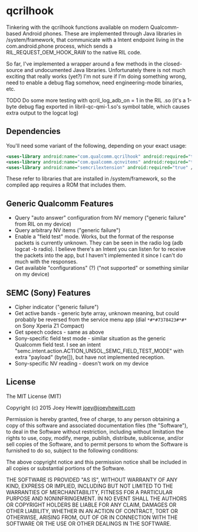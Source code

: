 # qcrilhook

Tinkering with the qcrilhook functions available on modern Qualcomm-based Android phones.  These are implemented through Java libraries in /system/framework, that communicate with a Intent endpoint living in the com.android.phone process, which sends a RIL_REQUEST_OEM_HOOK_RAW to the native RIL code.

So far, I've implemented a wrapper around a few methods in the closed-source and undocumented Java libraries.  Unfortunately there is not much exciting that really works (yet?)  I'm not sure if I'm doing something wrong, need to enable a debug flag somehow, need engineering-mode binaries, etc.

TODO Do some more testing with qcril_log_adb_on = 1 in the RIL .so (it's a 1-byte debug flag exported in libril-qc-qmi-1.so's symbol table, which causes extra output to the logcat log)

## Dependencies

You'll need some variant of the following, depending on your exact usage:

```xml
<uses-library android:name="com.qualcomm.qcrilhook" android:required="true" />
<uses-library android:name="com.qualcomm.qcnvitems" android:required="true" />
<uses-library android:name="semcrilextension" android:required="true" />
```
    
These refer to libraries that are installed in /system/framework, so the compiled app requires a ROM that includes them.

## Generic Qualcomm Features

* Query "auto answer" configuration from NV memory ("generic failure" from RIL on my device)
* Query arbitrary NV items ("generic failure")
* Enable a "field test" mode. Works, but the format of the response packets is currently unknown. They can be seen in the radio log (adb logcat -b radio). I believe there's an Intent you can listen for to receive the packets into the app, but I haven't implemented it since I can't do much with the responses.
* Get available "configurations" (?) ("not supported" or something similar on my device)

## SEMC (Sony) Features

* Cipher indicator ("generic failure")
* Get active bands - generic byte array, unknown meaning, but could probably be reversed from the service menu app (dial `*#*#7378423#*#*` on Sony Xperia Z1 Compact)
* Get speech codecs - same as above
* Sony-specific field test mode - similar situation as the generic Qualcomm field test.  I see an intent "semc.intent.action.ACTION_UNSOL_SEMC_FIELD_TEST_MODE" with extra "payload" (byte[]), but have not implemented reception.
* Sony-specific NV reading - doesn't work on my device

## License

The MIT License (MIT)

Copyright (c) 2015 Joey Hewitt <joey@joeyhewitt.com>

Permission is hereby granted, free of charge, to any person obtaining a copy
of this software and associated documentation files (the "Software"), to deal
in the Software without restriction, including without limitation the rights
to use, copy, modify, merge, publish, distribute, sublicense, and/or sell
copies of the Software, and to permit persons to whom the Software is
furnished to do so, subject to the following conditions:

The above copyright notice and this permission notice shall be included in
all copies or substantial portions of the Software.

THE SOFTWARE IS PROVIDED "AS IS", WITHOUT WARRANTY OF ANY KIND, EXPRESS OR
IMPLIED, INCLUDING BUT NOT LIMITED TO THE WARRANTIES OF MERCHANTABILITY,
FITNESS FOR A PARTICULAR PURPOSE AND NONINFRINGEMENT. IN NO EVENT SHALL THE
AUTHORS OR COPYRIGHT HOLDERS BE LIABLE FOR ANY CLAIM, DAMAGES OR OTHER
LIABILITY, WHETHER IN AN ACTION OF CONTRACT, TORT OR OTHERWISE, ARISING FROM,
OUT OF OR IN CONNECTION WITH THE SOFTWARE OR THE USE OR OTHER DEALINGS IN
THE SOFTWARE.
